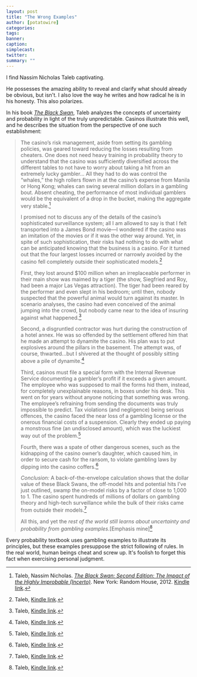 ```yaml
---
layout: post
title: "The Wrong Examples"
author: [potatowire]
categories: 
tags: 
banner: 
caption: 
simplecast: 
twitter: 
summary: ""
---
```


I find Nassim Nicholas Taleb captivating.

He possesses the amazing ability to reveal and clarify what should already be obvious, but isn't. I also love the way he writes and how radical he is in his honesty. This also polarizes.

In his book [*The Black Swan*][1], Taleb analyzes the concepts of uncertainty and probability in light of the truly unpredictable. Casinos illustrate this well, and he describes the situation from the perspective of one such establishment:

> The casino’s risk management, aside from setting its gambling policies, was geared toward reducing the losses resulting from cheaters. One does not need heavy training in probability theory to understand that the casino was sufficiently diversified across the different tables to not have to worry about taking a hit from an extremely lucky gambler... All they had to do was control the “whales,” the high rollers flown in at the casino’s expense from Manila or Hong Kong; whales can swing several million dollars in a gambling bout. Absent cheating, the performance of most individual gamblers would be the equivalent of a drop in the bucket, making the aggregate very stable.[^1]
> 
> I promised not to discuss any of the details of the casino’s sophisticated surveillance system; all I am allowed to say is that I felt transported into a James Bond movie—I wondered if the casino was an imitation of the movies or if it was the other way around. Yet, in spite of such sophistication, their risks had nothing to do with what can be anticipated knowing that the business is a casino. For it turned out that the four largest losses incurred or narrowly avoided by the casino fell completely outside their sophisticated models.[^2]
> 
> First, they lost around $100 million when an irreplaceable performer in their main show was maimed by a tiger (the show, Siegfried and Roy, had been a major Las Vegas attraction). The tiger had been reared by the performer and even slept in his bedroom; until then, nobody suspected that the powerful animal would turn against its master. In scenario analyses, the casino had even conceived of the animal jumping into the crowd, but nobody came near to the idea of insuring against what happened.[^3]
> 
> Second, a disgruntled contractor was hurt during the construction of a hotel annex. He was so offended by the settlement offered him that he made an attempt to dynamite the casino. His plan was to put explosives around the pillars in the basement. The attempt was, of course, thwarted...but I shivered at the thought of possibly sitting above a pile of dynamite.[^4]
> 
> Third, casinos must file a special form with the Internal Revenue Service documenting a gambler’s profit if it exceeds a given amount. The employee who was supposed to mail the forms hid them, instead, for completely unexplainable reasons, in boxes under his desk. This went on for years without anyone noticing that something was wrong. The employee’s refraining from sending the documents was truly impossible to predict. Tax violations (and negligence) being serious offences, the casino faced the near loss of a gambling license or the onerous financial costs of a suspension. Clearly they ended up paying a monstrous fine (an undisclosed amount), which was the luckiest way out of the problem.[^5]
> 
> Fourth, there was a spate of other dangerous scenes, such as the kidnapping of the casino owner’s daughter, which caused him, in order to secure cash for the ransom, to violate gambling laws by dipping into the casino coffers.[^6]
> 
> _Conclusion:_ A back-of-the-envelope calculation shows that the dollar value of these Black Swans, the off-model hits and potential hits I’ve just outlined, swamp the on-model risks by a factor of close to 1,000 to 1. The casino spent hundreds of millions of dollars on gambling theory and high-tech surveillance while the bulk of their risks came from outside their models.[^7]
> 
> All this, and yet the _rest of the world still learns about uncertainty and probability from gambling examples._[Emphasis mine][^8]

Every probability textbook uses gambling examples to illustrate its principles, but these examples presuppose the strict following of rules. In the real world, human beings cheat and screw up. It's foolish to forget this fact when exercising personal judgment.

[^1]:	Taleb, Nassim Nicholas. [*The Black Swan: Second Edition: The Impact of the Highly Improbable (Incerto)*][2]. New York: Random House, 2012. [Kindle link][3].

[^2]:	Taleb, [Kindle link][4].

[^3]:	Taleb, [Kindle link][5].

[^4]:	Taleb, [Kindle link][6].

[^5]:	Taleb, [Kindle link][7].

[^6]:	Taleb, [Kindle link][8].

[^7]:	Taleb, [Kindle link][9].

[^8]:	Taleb, [Kindle link][10].

[1]:	https://www.amazon.com/dp/B00139XTG4/?tag=potatowire-20
[2]:	https://www.amazon.com/dp/B00139XTG4/?tag=potatowire-20
[3]:	http://a.co/4IVuo0n
[4]:	http://a.co/71P21rK
[5]:	http://a.co/9jlLWfJ
[6]:	http://a.co/ctGE1x2
[7]:	http://a.co/hYTXsbg
[8]:	http://a.co/0jpVfkP
[9]:	http://a.co/amuWWcY
[10]:	http://a.co/fqsHgxz
